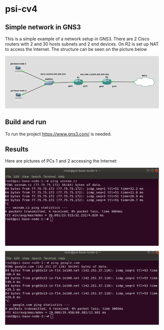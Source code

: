 # psi-cv4

## Simple network in GNS3

This is a simple example of a network setup in GNS3. There are 2 Cisco routers with 2 and 30 hosts subnets and 2 end devices. On R2 is set up NAT to access the Internet. The structure can be seen on the picture below

![struct](img/struct.PNG)


## Build and run

To run the project https://www.gns3.com/ is needed.

## Results

Here are pictures of PCs 1 and 2 accessing the Internet:

![pc1](img/pc1.PNG)

![pc2](img/pc2.PNG)
